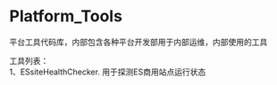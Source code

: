 # Platform_Tools
平台工具代码库，内部包含各种平台开发部用于内部运维，内部使用的工具



工具列表：   
1、ESsiteHealthChecker. 
用于探测ES商用站点运行状态
